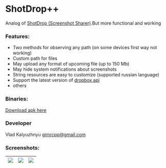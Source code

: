 # ShotDrop++
Analog of [ShotDrop (Screenshot Sharer)](https://play.google.com/store/apps/details?id=com.humayoun.shotdropfree).But more functional and working

### Features:
* Two methods for observing any path (on some devices first way not working)
* Custom path for files
* May upload any format of upcoming file (up to 150 Mb)
* May hide system notifications about screenshots
* String resources are easy to customize (supported russian language)
* Support the latest version of [dropbox api](https://www.dropbox.com/developers)
* others

### Binaries:
[Download apk here](https://bitbucket.org/androidovshchik/shotdrop/downloads/)

### Developer
Vlad Kalyuzhnyu [<gimrcpp@gmail.com>](mailto:gimrcpp@gmail.com)
### Screenshots:
| ![](https://bitbucket.org/androidovshchik/shotdrop/downloads/Screenshot_20170604-122357.png)  |  ![](https://bitbucket.org/androidovshchik/shotdrop/downloads/Screenshot_20170604-122404.png) | ![](https://bitbucket.org/androidovshchik/shotdrop/downloads/Screenshot_20170604-122418.png) |
| --- | --- | --- |
